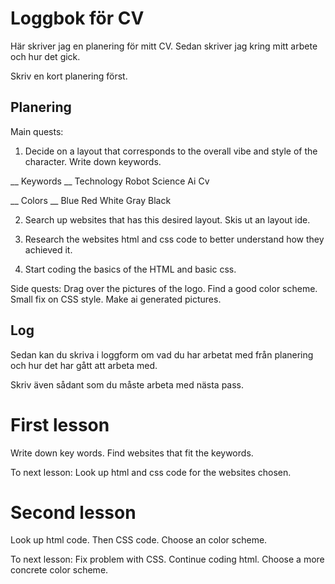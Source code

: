 # Loggbok för CV

Här skriver jag en planering för mitt CV.
Sedan skriver jag kring mitt arbete och hur det gick.

Skriv en kort planering först.

## Planering

Main quests:

1. Decide on a layout that corresponds to the overall vibe and style of the character. Write down keywords.

__ Keywords __
Technology 
Robot
Science
Ai
Cv

__ Colors __
Blue
Red
White
Gray
Black


2. Search up websites that has this desired layout.
Skis ut an layout ide.


3. Research the websites html and css code to better understand how they achieved it.

4. Start coding the basics of the HTML and basic css.

Side quests:
Drag over the pictures of the logo.
Find a good color scheme.
Small fix on CSS style.
Make ai generated pictures.


## Log

Sedan kan du skriva i loggform om vad du har arbetat med från planering och hur det har gått att arbeta med.

Skriv även sådant som du måste arbeta med nästa pass.

# First lesson

Write down key words. Find websites that fit the keywords.

To next lesson: Look up html and css code for the websites chosen.

# Second lesson

Look up html code.
Then CSS code.
Choose an color scheme.

To next lesson: Fix problem with CSS. Continue coding html. Choose a more concrete color scheme.

